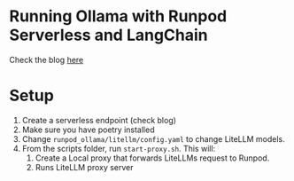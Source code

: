 # Running Ollama with Runpod Serverless and LangChain

Check the blog [here](https://medium.com/@pooya.haratian/running-ollama-with-runpod-serverless-and-langchain-6657763f400d)

# Setup

1. Create a serverless endpoint (check blog)
2. Make sure you have poetry installed
3. Change `runpod_ollama/litellm/config.yaml` to change LiteLLM models.
4. From the scripts folder, run `start-proxy.sh`. This will:
   1. Create a Local proxy that forwards LiteLLMs request to Runpod.
   2. Runs LiteLLM proxy server
